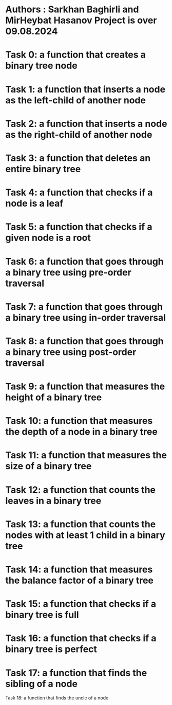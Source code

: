 Authors : Sarkhan Baghirli and MirHeybat Hasanov
Project is over 09.08.2024
==========================================================
Task 0:
a function that creates a binary tree node
==============================================================
Task 1:
a function that inserts a node as the left-child of another node
===============================================================
Task 2:
a function that inserts a node as the right-child of another node
=================================================================
Task 3:
a function that deletes an entire binary tree
===============================================================
Task 4:
a function that checks if a node is a leaf
============================================================
Task 5:
a function that checks if a given node is a root
=========================================================
Task 6:
a function that goes through a binary tree using pre-order traversal
=============================================================
Task 7:
a function that goes through a binary tree using in-order traversal
================================================================
Task 8:
a function that goes through a binary tree using post-order traversal
============================================================
Task 9:
a function that measures the height of a binary tree
==============================================================
Task 10:
a function that measures the depth of a node in a binary tree
================================================================
Task 11: 
a function that measures the size of a binary tree
===============================================================
Task 12:
a function that counts the leaves in a binary tree
============================================================
Task 13:
 a function that counts the nodes with at least 1 child in a binary tree
=============================================================
Task 14:
a function that measures the balance factor of a binary tree
=============================================================
Task 15:
a function that checks if a binary tree is full
===============================================================
Task 16:
a function that checks if a binary tree is perfect
==========================================================
Task 17:
a function that finds the sibling of a node
=================================================================
Task 18:
a function that finds the uncle of a node
